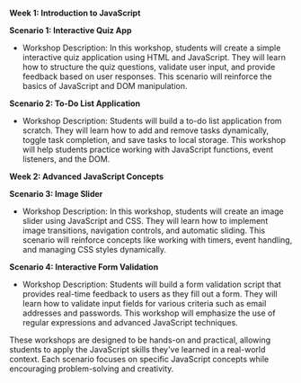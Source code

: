 **Week 1: Introduction to JavaScript**

**Scenario 1: Interactive Quiz App**
- Workshop Description: In this workshop, students will create a simple interactive quiz application using HTML and JavaScript. They will learn how to structure the quiz questions, validate user input, and provide feedback based on user responses. This scenario will reinforce the basics of JavaScript and DOM manipulation.

**Scenario 2: To-Do List Application**
- Workshop Description: Students will build a to-do list application from scratch. They will learn how to add and remove tasks dynamically, toggle task completion, and save tasks to local storage. This workshop will help students practice working with JavaScript functions, event listeners, and the DOM.

**Week 2: Advanced JavaScript Concepts**

**Scenario 3: Image Slider**
- Workshop Description: In this workshop, students will create an image slider using JavaScript and CSS. They will learn how to implement image transitions, navigation controls, and automatic sliding. This scenario will reinforce concepts like working with timers, event handling, and managing CSS styles dynamically.

**Scenario 4: Interactive Form Validation**
- Workshop Description: Students will build a form validation script that provides real-time feedback to users as they fill out a form. They will learn how to validate input fields for various criteria such as email addresses and passwords. This workshop will emphasize the use of regular expressions and advanced JavaScript techniques.

These workshops are designed to be hands-on and practical, allowing students to apply the JavaScript skills they've learned in a real-world context. Each scenario focuses on specific JavaScript concepts while encouraging problem-solving and creativity.